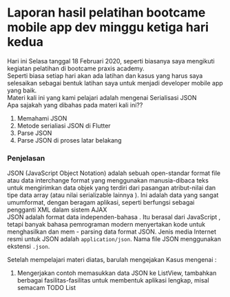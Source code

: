 <h1>Laporan hasil pelatihan bootcame mobile app dev minggu ketiga hari kedua</h1>
Hari ini Selasa tanggal 18 Februari 2020, seperti biasanya saya mengikuti kegiatan pelatihan di bootcame praxis
academy.<br>
Seperti biasa setiap hari akan ada latihan dan kasus yang harus saya selesaikan sebagai bentuk latihan saya untuk
menjadi developer mobile app yang baik.<br>
Materi kali ini yang kami pelajari adalah mengenai Serialisasi JSON<br>
Apa sajakah yang dibahas pada materi kali ini??<br>
<ol>
    <li>Memahami JSON</li>
    <li>Metode serialiasi JSON di Flutter</li>
    <li>Parse JSON</li>
    <li>Parse JSON di proses latar belakang</li>
</ol>
<h3>Penjelasan</h3>
<p>JSON (JavaScript Object Notation) adalah sebuah open-standar format file atau data interchange format yang
    menggunakan manusia-dibaca teks untuk mengirimkan data objek yang terdiri dari pasangan atribut-nilai dan
    tipe data array (atau nilai serializable lainnya ). Ini adalah data yang sangat umumformat, dengan beragam
    aplikasi, seperti berfungsi sebagai pengganti XML dalam sistem AJAX <br>
    JSON adalah format data independen-bahasa . Itu berasal dari JavaScript , tetapi banyak bahasa pemrograman
    modern menyertakan kode untuk menghasilkan dan mem - parsing data format JSON. Jenis media Internet resmi
    untuk JSON adalah <code>application/json</code>. Nama file JSON menggunakan ekstensi <code>.json</code>.
</p>
Setelah mempelajari materi diatas, barulah mengejakan Kasus mengenai :
<ol>
    <li>Mengerjakan contoh memasukkan data JSON ke ListView, tambahkan berbagai fasilitas-fasilitas untuk
        membentuk aplikasi lengkap, misal semacam TODO List</li>
</ol>